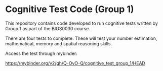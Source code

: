 # Cognitive Test Code (Group 1)

This repository contains code developed to run cognitive tests written by Group 1 as part of the BIOS0030 course.

There are four tests to complete. These will test your number estimation, mathematical, memory and spatial reasoning skills.

Access the test through mybinder:

https://mybinder.org/v2/gh/Q-OvO-Q/cognitive_test_group_1/HEAD
